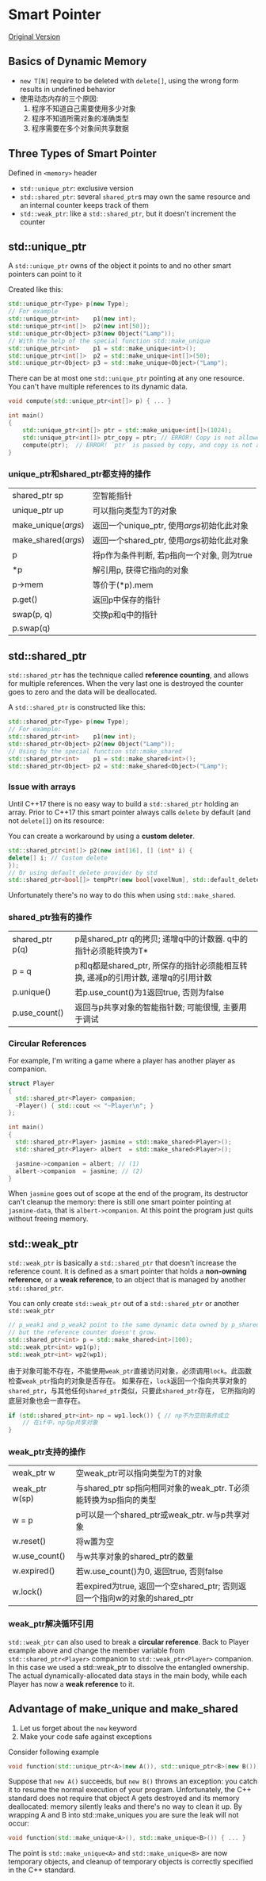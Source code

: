 # Smart Pointer

[Original Version](https://www.internalpointers.com/post/beginner-s-look-smart-pointers-modern-c)

## Basics of Dynamic Memory
* `new T[N]` require to be deleted with `delete[]`, using the wrong form results in undefined behavior
* 使用动态内存的三个原因:
    1. 程序不知道自己需要使用多少对象
    2. 程序不知道所需对象的准确类型
    3. 程序需要在多个对象间共享数据

## Three Types of Smart Pointer

Defined in `<memory>` header

* `std::unique_ptr`: exclusive version
* `std::shared_ptr`: several `shared_ptr`s may own the same resource and an internal counter keeps track of them
* `std::weak_ptr`: like a `std::shared_ptr`, but it doesn't increment the counter

## std::unique_ptr
A `std::unique_ptr` owns of the object it points to and no other smart pointers can point to it

Created like this:
```cpp
std::unique_ptr<Type> p(new Type);
// For example
std::unique_ptr<int>    p1(new int);
std::unique_ptr<int[]>  p2(new int[50]);
std::unique_ptr<Object> p3(new Object("Lamp"));
// With the help of the special function std::make_unique
std::unique_ptr<int>    p1 = std::make_unique<int>();
std::unique_ptr<int[]>  p2 = std::make_unique<int[]>(50);
std::unique_ptr<Object> p3 = std::make_unique<Object>("Lamp");
```
There can be at most one `std::unique_ptr` pointing at any one resource. You can't have multiple references to its dynamic data.
```cpp
void compute(std::unique_ptr<int[]> p) { ... } 

int main()
{
    std::unique_ptr<int[]> ptr = std::make_unique<int[]>(1024);
    std::unique_ptr<int[]> ptr_copy = ptr; // ERROR! Copy is not allowed
    compute(ptr);  // ERROR! `ptr` is passed by copy, and copy is not allowed
}
```
### unique_ptr和shared_ptr都支持的操作
|                        |                                            |
|------------------------|--------------------------------------------|
| shared_ptr<T> sp       | 空智能指针                                 |
| unique_ptr<T> up       | 可以指向类型为T的对象                      |
| make_unique<T>(*args*) | 返回一个unique_ptr, 使用*args*初始化此对象 |
| make_shared<T>(*args*) | 返回一个shared_ptr, 使用*args*初始化此对象 |
| p                      | 将p作为条件判断, 若p指向一个对象, 则为true |
| *p                     | 解引用p, 获得它指向的对象                  |
| p->mem                 | 等价于(*p).mem                             |
| p.get()                | 返回p中保存的指针                          |
| swap(p, q)             | 交换p和q中的指针                           |
| p.swap(q)              |                                            |

## std::shared_ptr
`std::shared_ptr` has the technique called **reference counting**, and allows for multiple references.
When the very last one is destroyed the counter goes to zero and the data will be deallocated.

A `std::shared_ptr` is constructed like this:
```cpp
std::shared_ptr<Type> p(new Type);
// For example:
std::shared_ptr<int>    p1(new int);
std::shared_ptr<Object> p2(new Object("Lamp"));
// Using by the special function std::make_shared
std::shared_ptr<int>    p1 = std::make_shared<int>();
std::shared_ptr<Object> p2 = std::make_shared<Object>("Lamp");
```
### Issue with arrays
Until C++17 there is no easy way to build a `std::shared_ptr` holding an array.
Prior to C++17 this smart pointer always calls `delete` by default (and not `delete[]`) on its resource:

You can create a workaround by using a **custom deleter**.
```cpp
std::shared_ptr<int[]> p2(new int[16], [] (int* i) { 
delete[] i; // Custom delete
});
// Or using default_delete provider by std
std::shared_ptr<bool[]> tempPtr(new bool[voxelNum], std::default_delete<bool[]>());
```
Unfortunately there's no way to do this when using `std::make_shared`.

### shared_ptr独有的操作
|                    |                                                                                  |
|--------------------|----------------------------------------------------------------------------------|
| shared_ptr<T> p(q) | p是shared_ptr q的拷贝; 递增q中的计数器. q中的指针必须能转换为T*                  |
| p = q              | p和q都是shared_ptr, 所保存的指针必须能相互转换, 递减p的引用计数, 递增q的引用计数 |
| p.unique()         | 若p.use_count()为1返回true, 否则为false                                          |
| p.use_count()      | 返回与p共享对象的智能指针数; 可能很慢, 主要用于调试                              |

### Circular References
For example, I'm writing a game where a player has another player as companion.
```cpp
struct Player
{
  std::shared_ptr<Player> companion;
  ~Player() { std::cout << "~Player\n"; }
};

int main()
{
  std::shared_ptr<Player> jasmine = std::make_shared<Player>();
  std::shared_ptr<Player> albert  = std::make_shared<Player>();

  jasmine->companion = albert; // (1)
  albert->companion  = jasmine; // (2)
}
```
When `jasmine` goes out of scope at the end of the program, its destructor can't cleanup the memory:
there is still one smart pointer pointing at `jasmine-data`, that is `albert->companion`.
At this point the program just quits without freeing memory.

## std::weak_ptr
`std::weak_ptr` is basically a `std::shared_ptr` that doesn't increase the reference count.
It is defined as a smart pointer that holds a **non-owning reference**, or a **weak reference**,
to an object that is managed by another `std::shared_ptr`.

You can only create `std::weak_ptr` out of a `std::shared_ptr` or another `std::weak_ptr`
```cpp
// p_weak1 and p_weak2 point to the same dynamic data owned by p_shared,
// but the reference counter doesn't grow.
std::shared_ptr<int> p = std::make_shared<int>(100);
std::weak_ptr<int> wp1(p);
std::weak_ptr<int> wp2(wp1);
```
由于对象可能不存在，不能使用`weak_ptr`直接访问对象，必须调用`lock`。此函数检查`weak_ptr`指向的对象是否存在。
如果存在，`lock`返回一个指向共享对象的`shared_ptr`，与其他任何`shared_ptr`类似，只要此`shared_ptr`存在，
它所指向的底层对象也会一直存在。
```cpp
if (std::shared_ptr<int> np = wp1.lock()) { // np不为空则条件成立
    // 在if中，np与p共享对象
}
```

### weak_ptr支持的操作 
|                   |                                                                            |
|-------------------|----------------------------------------------------------------------------|
| weak_ptr<T> w     | 空weak_ptr可以指向类型为T的对象                                            |
| weak_ptr<T> w(sp) | 与shared_ptr sp指向相同对象的weak_ptr. T必须能转换为sp指向的类型           |
| w = p             | p可以是一个shared_ptr或weak_ptr. w与p共享对象                              |
| w.reset()         | 将w置为空                                                                  |
| w.use_count()     | 与w共享对象的shared_ptr的数量                                              |
| w.expired()       | 若w.use_count()为0, 返回true, 否则false                                    |
| w.lock()          | 若expired为true, 返回一个空shared_ptr; 否则返回一个指向w的对象的shared_ptr |

### weak_ptr解决循环引用
`std::weak_ptr` can also used to break a **circular reference**.
Back to Player example above and change the member variable from `std::shared_ptr<Player>` companion to `std::weak_ptr<Player>` companion.
In this case we used a std::weak_ptr to dissolve the entangled ownership. The actual dynamically-allocated data stays in the main body,
while each Player has now a **weak reference** to it.

## Advantage of make_unique and make_shared
1. Let us forget about the `new` keyword
2. Make your code safe against exceptions

Consider following example
```cpp
void function(std::unique_ptr<A>(new A()), std::unique_ptr<B>(new B())) { ... }
```
Suppose that `new A()` succeeds, but `new B()` throws an exception: you catch it to resume the normal execution of your program.
Unfortunately, the C++ standard does not require that object A gets destroyed and its memory deallocated:
memory silently leaks and there's no way to clean it up. By wrapping A and B into std::make_uniques you are sure the leak will not occur:
```cpp
void function(std::make_unique<A>(), std::make_unique<B>()) { ... }
```

The point is `std::make_unique<A>` and `std::make_unique<B>` are now temporary objects,
and cleanup of temporary objects is correctly specified in the C++ standard.
